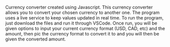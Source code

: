Currency converter created using Javascript. This currency converter allows you to convert your chosen currency to another one. The program uses a live service to keep values updated in real time. To run the program, just download the files and run it through VSCode. Once run, you will be given options to input your current currency format (USD, CAD, etc) and the amount, then pic the currency format to convert it to and you will then be given the converted amount.
